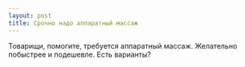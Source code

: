 ```yaml
---
layout: post 
title: Срочно надо аппаратный массаж 
--- 
```

Товарищи, помогите, требуется аппаратный массаж. Желательно побыстрее и подешевле. Есть варианты?